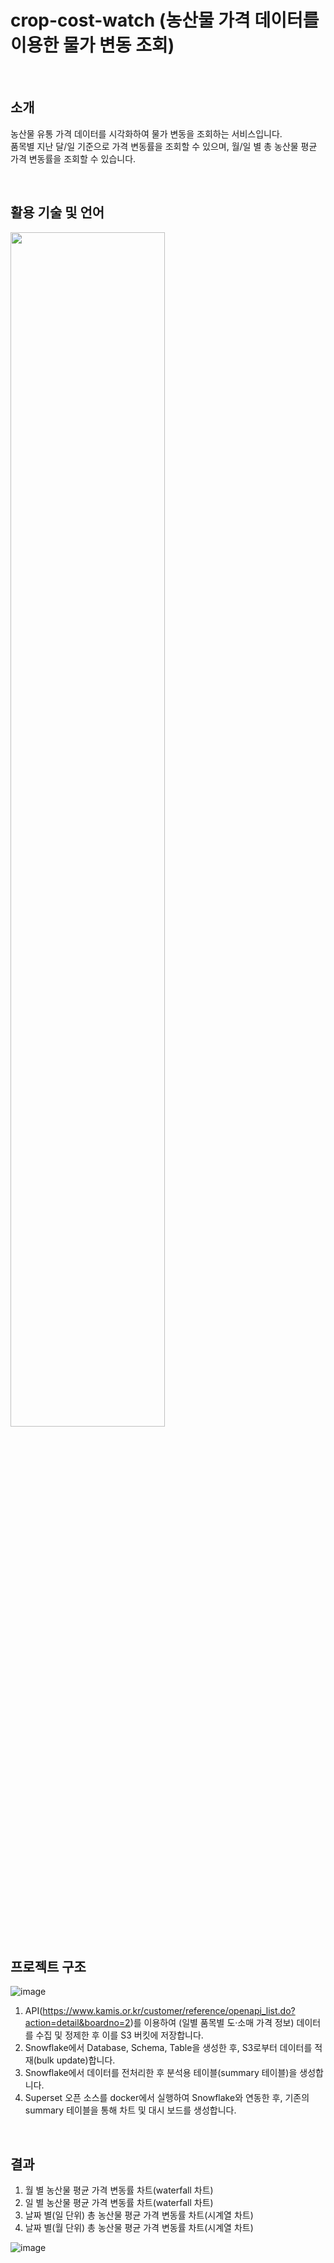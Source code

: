 # crop-cost-watch (농산물 가격 데이터를 이용한 물가 변동 조회)

<br>

## 소개
농산물 유통 가격 데이터를 시각화하여 물가 변동을 조회하는 서비스입니다. <br>
품목별 지난 달/일 기준으로 가격 변동률을 조회할 수 있으며, 월/일 별 총 농산물 평균 가격 변동률을 조회할 수 있습니다.

<br>

## 활용 기술 및 언어
<img src="https://github.com/programmers-project2/crop-cost-watch/assets/100893674/1acba839-50ed-4d26-95ca-317b3c65dcda" width=70%>

<br>

## 프로젝트 구조
![image](https://github.com/programmers-project2/crop-cost-watch/assets/100893674/94b8c8cb-adcd-49f1-959a-32ac4099faec)

1. API(https://www.kamis.or.kr/customer/reference/openapi_list.do?action=detail&boardno=2)를 이용하여 (일별 품목별 도·소매 가격 정보) 데이터를 수집 및 정제한 후 이를 S3 버킷에 저장합니다.
2. Snowflake에서 Database, Schema, Table을 생성한 후, S3로부터 데이터를 적재(bulk update)합니다.
3. Snowflake에서 데이터를 전처리한 후 분석용 테이블(summary 테이블)을 생성합니다.
4. Superset 오픈 소스를 docker에서 실행하여 Snowflake와 연동한 후, 기존의 summary 테이블을 통해 차트 및 대시 보드를 생성합니다.

<br>

## 결과
1. 월 별 농산물 평균 가격 변동률 차트(waterfall 차트)
2. 일 별 농산물 평균 가격 변동률 차트(waterfall 차트)
3. 날짜 별(일 단위) 총 농산물  평균 가격 변동률 차트(시계열 차트)
4. 날짜 별(월 단위) 총 농산물  평균 가격 변동률 차트(시계열 차트)

![image](https://github.com/programmers-project2/crop-cost-watch/assets/100893674/37323855-2b51-4e3f-8802-797ed90ab000)
